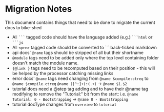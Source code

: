 # Migration Notes

This document contains things that need to be done to migrate the current docs to bike-shed

* All ` ``` ` tagged code should have the language added (e.g.) ` ```html ` or ` ```js `
* All `<pre>` tagged code should be converted to ``` back-ticked markdown
* api docs' `@name` tags should be stripped of all but their shortname
* `@module` tags need to be added only where the top level containing folder doesn't match the 
  module name.
* `{@link }` tags need to be recomputed based on their position - this will be helped by the processor
  catching missing links
* error docs' `@name` tags need changing from `@name $compile:ctreq` to `@name $compile.ctreq`
  `@name ([^:]+):(.+)` ->  `@name $1.$2`
* tutorial docs need a @step tag adding and to have their @name tag modifying to remove the "Tutorial:"
  bit from the start: i.e. `@name Tutorial: 0 - Bootstrapping` -> `@name 0 - Bootstrapping`
* tutorial docType changes from `overview` to `tutorial`